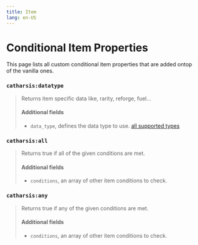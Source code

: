 ```yaml
---
title: Item
lang: en-US
---
```


# Conditional Item Properties

This page lists all custom conditional item properties that are added ontop of the vanilla ones.

### `catharsis:datatype`

> Returns item specific data like, rarity, reforge, fuel...
> #### Additional fields
> - `data_type`, defines the data type to use. [all supported types](data_types)

### `catharsis:all`

> Returns true if all of the given conditions are met.
> #### Additional fields
> - `conditions`, an array of other item conditions to check.

### `catharsis:any`

> Returns true if any of the given conditions are met.
> #### Additional fields
> - `conditions`, an array of other item conditions to check.

